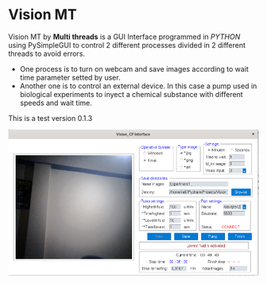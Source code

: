 # Vision MT
Vision MT by **Multi threads** is a GUI Interface programmed in *PYTHON* using PySimpleGUI to control 2 different processes divided in 2 different threads to avoid errors.
* One process is to turn on webcam and save images according to wait time parameter setted by user.
* Another one is to control an external device. In this case a pump used in biological experiments to inyect a chemical substance with different speeds and wait time. 

This is a test version 0.1.3

![image info](./src/ima1.png)
